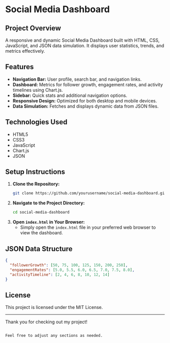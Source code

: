 # Social Media Dashboard

## Project Overview
A responsive and dynamic Social Media Dashboard built with HTML, CSS, JavaScript, and JSON data simulation. It displays user statistics, trends, and metrics effectively.

## Features
- **Navigation Bar:** User profile, search bar, and navigation links.
- **Dashboard:** Metrics for follower growth, engagement rates, and activity timelines using Chart.js.
- **Sidebar:** Quick stats and additional navigation options.
- **Responsive Design:** Optimized for both desktop and mobile devices.
- **Data Simulation:** Fetches and displays dynamic data from JSON files.

## Technologies Used
- HTML5
- CSS3
- JavaScript
- Chart.js
- JSON

## Setup Instructions
1. **Clone the Repository:**
   ```bash
   git clone https://github.com/yourusername/social-media-dashboard.git
   ```
2. **Navigate to the Project Directory:**
   ```bash
   cd social-media-dashboard
   ```
3. **Open `index.html` in Your Browser:**
   - Simply open the `index.html` file in your preferred web browser to view the dashboard.

## JSON Data Structure
```json
{
  "followerGrowth": [50, 75, 100, 125, 150, 200, 250],
  "engagementRates": [5.0, 5.5, 6.0, 6.5, 7.0, 7.5, 8.0],
  "activityTimeline": [2, 4, 6, 8, 10, 12, 14]
}
```

## License
This project is licensed under the MIT License.

---

Thank you for checking out my project!
```

Feel free to adjust any sections as needed.
